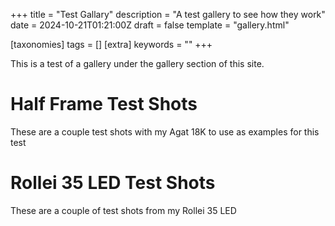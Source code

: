 +++
title = "Test Gallary"
description = "A test gallery to see how they work"
date = 2024-10-21T01:21:00Z
draft = false
template = "gallery.html"

[taxonomies]
tags = []
[extra]
keywords = ""
+++

This is a test of a gallery under the gallery section of this site.

# Half Frame Test Shots

These are a couple test shots with my Agat 18K to use as examples for this test

<div ID="test1">
    <a href="IMG_0248.JPG" data-ngthumb="IMG_0248.JPG"></a>
    <a href="IMG_0247.jpg" data-ngthumb="IMG_0247.jpg"></a>
</div>

# Rollei 35 LED Test Shots

These are a couple of test shots from my Rollei 35 LED 

<div ID="test2">
    <a href="IMG_0252.JPG" data-ngthumb="IMG_0252.JPG"></a>
    <a href="IMG_0253.jpg" data-ngthumb="IMG_0253.jpg"></a>
</div>

<script>
    addNanoGallery("test1");
    addNanoGallery("test2");
</script>
